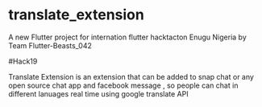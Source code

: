 # translate_extension

A new Flutter project for internation flutter hacktacton Enugu Nigeria
 by Team Flutter-Beasts_042

#Hack19

Translate Extension is an extension that can be added to snap chat or any open source chat app and facebook message ,
so people can chat in different lanuages real time using google translate API
